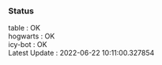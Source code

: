 ### Status


table : OK  
hogwarts : OK  
icy-bot : OK  
Latest Update : 2022-06-22 10:11:00.327854
